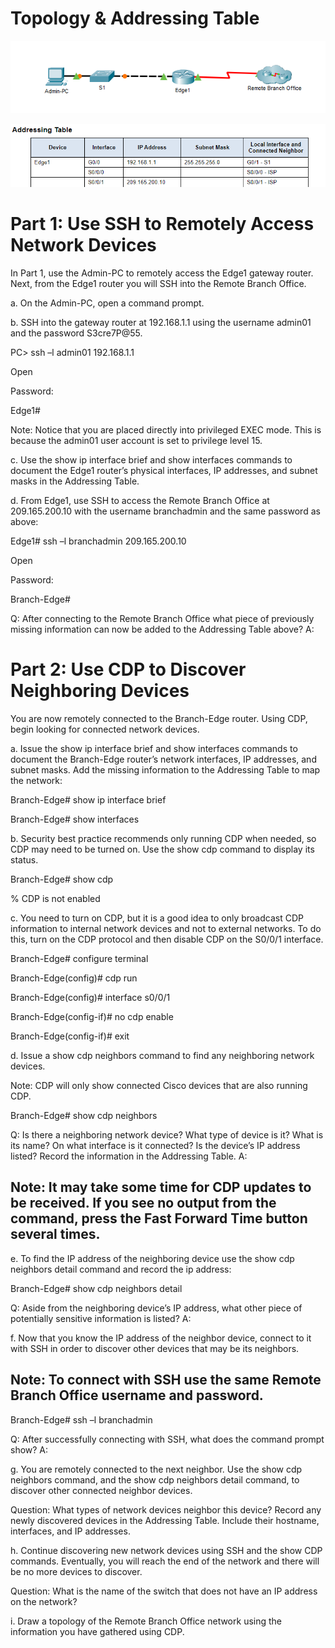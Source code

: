 # Topology & Addressing Table
![CDP](/Images/CDP-pic0.png)

![CDP](/Images/CDP-pic1.png)


# Part 1: Use SSH to Remotely Access Network Devices
In Part 1, use the Admin-PC to remotely access the Edge1 gateway router. Next, from the Edge1 router you will SSH into the Remote Branch Office.

a.     On the Admin-PC, open a command prompt.

b.     SSH into the gateway router at 192.168.1.1 using the username admin01 and the password S3cre7P@55.

PC> ssh –l admin01 192.168.1.1

Open

Password:

Edge1#

Note: Notice that you are placed directly into privileged EXEC mode. This is because the admin01 user account is set to privilege level 15.

c.     Use the show ip interface brief and show interfaces commands to document the Edge1 router’s physical interfaces, IP addresses, and subnet masks in the Addressing Table.

d.     From Edge1, use SSH to access the Remote Branch Office at 209.165.200.10 with the username branchadmin and the same password as above:

Edge1# ssh –l branchadmin 209.165.200.10

Open

Password:

Branch-Edge#

Q: After connecting to the Remote Branch Office what piece of previously missing information can now be added to the Addressing Table above?
A: 

# Part 2: Use CDP to Discover Neighboring Devices
You are now remotely connected to the Branch-Edge router. Using CDP, begin looking for connected network devices.

a.     Issue the show ip interface brief and show interfaces commands to document the Branch-Edge router’s network interfaces, IP addresses, and subnet masks. Add the missing information to the Addressing Table to map the network:

Branch-Edge# show ip interface brief

Branch-Edge# show interfaces

b.     Security best practice recommends only running CDP when needed, so CDP may need to be turned on. Use the show cdp command to display its status.

Branch-Edge# show cdp

% CDP is not enabled

c.     You need to turn on CDP, but it is a good idea to only broadcast CDP information to internal network devices and not to external networks. To do this, turn on the CDP protocol and then disable CDP on the S0/0/1 interface.

Branch-Edge# configure terminal

Branch-Edge(config)# cdp run

Branch-Edge(config)# interface s0/0/1

Branch-Edge(config-if)# no cdp enable

Branch-Edge(config-if)# exit

d.     Issue a show cdp neighbors command to find any neighboring network devices.

Note: CDP will only show connected Cisco devices that are also running CDP.

Branch-Edge# show cdp neighbors

Q: Is there a neighboring network device? What type of device is it? What is its name? On what interface is it connected? Is the device’s IP address listed? Record the information in the Addressing Table.
A: 

## Note: It may take some time for CDP updates to be received. If you see no output from the command, press the Fast Forward Time button several times.

e.     To find the IP address of the neighboring device use the show cdp neighbors detail command and record the ip address:

Branch-Edge# show cdp neighbors detail

Q: Aside from the neighboring device’s IP address, what other piece of potentially sensitive information is listed?
A: 

f.      Now that you know the IP address of the neighbor device, connect to it with SSH in order to discover other devices that may be its neighbors.

## Note: To connect with SSH use the same Remote Branch Office username and password.

Branch-Edge# ssh –l branchadmin <the ip address of the neighbor device>

Q: After successfully connecting with SSH, what does the command prompt show?
A: 

g.     You are remotely connected to the next neighbor. Use the show cdp neighbors command, and the show cdp neighbors detail command, to discover other connected neighbor devices.

Question:
What types of network devices neighbor this device? Record any newly discovered devices in the Addressing Table. Include their hostname, interfaces, and IP addresses.

h.     Continue discovering new network devices using SSH and the show CDP commands. Eventually, you will reach the end of the network and there will be no more devices to discover.

Question:
What is the name of the switch that does not have an IP address on the network?

i.      Draw a topology of the Remote Branch Office network using the information you have gathered using CDP.
